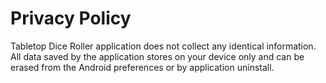 # Privacy Policy

Tabletop Dice Roller application does not collect any identical information.
All data saved by the application stores on your device only and can be erased from the Android preferences or by application uninstall.
